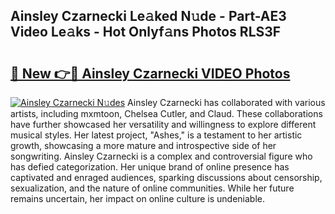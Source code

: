 ## Ainsley Czarnecki Le𝚊ked N𝚞de - Part-AE3 Video Le𝚊ks - Hot Onlyf𝚊ns Photos RLS3F

# <h2><a href="http://ac26007.deff.icu/?id=Ainsley+Czarnecki">🔗 New 👉🔴 Ainsley Czarnecki VIDEO Photos</a></h2>

[![Ainsley Czarnecki N𝚞des](https://i.imgur.com/rIISA9y.gif)](http://ac26007.deff.icu/?id=Ainsley+Czarnecki)
Ainsley Czarnecki has collaborated with various artists, including mxmtoon, Chelsea Cutler, and Claud. These collaborations have further showcased her versatility and willingness to explore different musical styles. Her latest project, "Ashes," is a testament to her artistic growth, showcasing a more mature and introspective side of her songwriting. Ainsley Czarnecki is a complex and controversial figure who has defied categorization. Her unique brand of online presence has captivated and enraged audiences, sparking discussions about censorship, sexualization, and the nature of online communities. While her future remains uncertain, her impact on online culture is undeniable.
